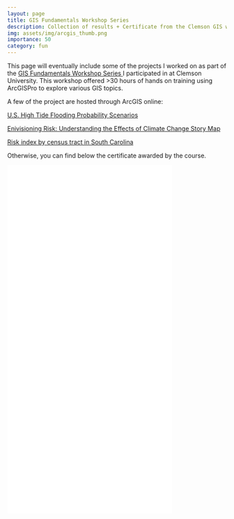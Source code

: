 ```yaml
---
layout: page
title: GIS Fundamentals Workshop Series
description: Collection of results + Certificate from the Clemson GIS workshop (ArcGIS Pro)
img: assets/img/arcgis_thumb.png
importance: 50
category: fun
---
```


This page will eventually include some of the projects I worked on as part of the <a href="https://www.clemsongis.org/engineering-and-environmental-gis-s">GIS Fundamentals Workshop Series </a> I participated in at Clemson University. This workshop offered >30 hours of hands on training using ArcGISPro to explore various GIS topics.

A few of the project are hosted through ArcGIS online:

<a href="https://clemson.maps.arcgis.com/apps/mapviewer/index.html?webmap=81ec82c5541c4df9b6c3c75b9e8c0d3c">U.S. High Tide Flooding Probability Scenarios<a>

<a href="https://storymaps.arcgis.com/stories/63a1228dbf1848feaff636c38a873bac">Enivisioning Risk: Understanding the Effects of Climate Change Story Map<a>
    
<a href="https://clemson.maps.arcgis.com/apps/mapviewer/index.html?webmap=4c1f0d1f6ec644c183bb9cf025087dab">Risk index by census tract in South Carolina<a>    

Otherwise, you can find below the certificate awarded by the course.


<article class="post-content CV clearfix">
        <embed src="../../assets/pdf/Summer_2023_Certificates_McDaniel.pdf" width="75%" height="800" type="application/pdf" />
</article>
